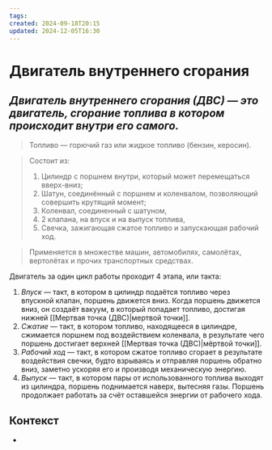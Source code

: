 ```yaml
---
tags: 
created: 2024-09-18T20:15
updated: 2024-12-05T16:30
---
```

# Двигатель внутреннего сгорания

## ***Двигатель внутреннего сгорания (ДВС) — это двигатель, сгорание топлива в котором происходит внутри его самого.***

> Топливо — горючий газ или жидкое топливо (бензин, керосин).

> Состоит из:
> 1. Цилиндр с поршнем внутри, который может перемещаться вверх-вниз;
> 2. Шатун, соединённый с поршнем и коленвалом, позволяющий совершить крутящий момент;
> 3. Коленвал, соединенный с шатуном,
> 4. 2 клапана, на впуск и на выпуск топлива,
> 5. Свечка, зажигающая сжатое топливо и запускающая рабочий ход.

> Применяется в множестве машин, автомобилях, самолётах, вертолётах и прочих транспортных средствах.

 Двигатель за один цикл работы проходит 4 этапа, или такта:
 1. *Впуск* — такт, в котором в цилиндр подаётся топливо через впускной клапан, поршень движется вниз. Когда поршень движется вниз, он создаёт вакуум, в который попадает топливо, достигая нижней [[Мертвая точка (ДВС)|мертвой точки]].
 2. *Сжатие* — такт, в котором топливо, находящееся в цилиндре, сжимается поршнем под воздействием коленвала, в результате чего поршень достигает верхней [[Мертвая точка (ДВС)|мёртвой точки]].
 3. *Рабочий ход* — такт, в котором сжатое топливо сгорает в результате воздействия свечки, будто взрываясь и отправляя поршень обратно вниз, заметно ускоряя его и производя механическую энергию. 
 4. *Выпуск* — такт, в котором пары от использованного топлива выходят из цилиндра, поршень поднимается наверх, вытесняя газы. Поршень продолжает работать за счёт оставшейся энергии от рабочего хода.
## Контекст
- 

